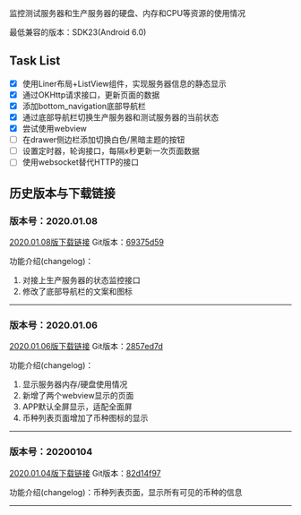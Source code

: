 监控测试服务器和生产服务器的硬盘、内存和CPU等资源的使用情况

最低兼容的版本：SDK23(Android 6.0)

## Task List

- [x] 使用Liner布局+ListView组件，实现服务器信息的静态显示
- [x] 通过OKHttp请求接口，更新页面的数据
- [x] 添加bottom_navigation底部导航栏
- [x] 通过底部导航栏切换生产服务器和测试服务器的当前状态
- [x] 尝试使用webview
- [ ] 在drawer侧边栏添加切换白色/黑暗主题的按钮
- [ ] 设置定时器，轮询接口，每隔x秒更新一次页面数据
- [ ] 使用websocket替代HTTP的接口

## 历史版本与下载链接

### 版本号：2020.01.08

[2020.01.08版下载链接](http://showmethemoney.hnengdata.com/image_after_2019_06/1995/server_monitor_2020.01.08.apk)
Git版本：[69375d59](https://github.com/cadae-exchange/android-server-monitor/commit/69375d59efa0a11c91b3528c2dcc88b7b2b3fba1)


功能介绍(changelog)：

1. 对接上生产服务器的状态监控接口
2. 修改了底部导航栏的文案和图标

---

### 版本号：2020.01.06

[2020.01.06版下载链接](http://showmethemoney.hnengdata.com/image_after_2019_06/1987/monitor_2020.01.06.apk)
Git版本：[2857ed7d](https://github.com/cadae-exchange/android-server-monitor/commit/2857ed7d77e7106e728f1b3280304c1c2483eb51)


功能介绍(changelog)：

1. 显示服务器内存/硬盘使用情况
2. 新增了两个webview显示的页面
3. APP默认全屏显示，适配全面屏
4. 币种列表页面增加了币种图标的显示

---

### 版本号：20200104

[2020.01.04版下载链接](http://showmethemoney.hnengdata.com/image_after_2019_06/1975/com.monitor.exchange_20200104.apk)
Git版本：[82d14f97](https://github.com/cadae-exchange/android-server-monitor/commit/82d14f975f5a00eec95bceb9fb83379af983b691)

功能介绍(changelog)：币种列表页面，显示所有可见的币种的信息

---
